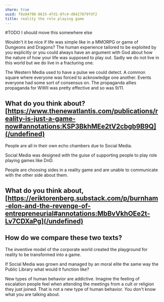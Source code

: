 ```yaml
---
share: true
uuid: f8a94798-8615-4fd1-8fc4-d8427879fdf2
title: reality the role playing game
---
```

#TODO I should move this somewhere else

Wouldn't it be nice if life was simple like in a MMORPG or game of Dungeons and Dragons? The human experience tailored to be exploited by you explicitly or you could always have an argument with God about how the nature of how your life was supposed to play out. Sadly we do not live in this world but we do live in a fracturing one.

The Western Media used to have a pulse we could detect. A common square where everyone was forced to acknowledge one another. Events everyone had some sort of consensus on. The propaganda allies propaganda for WWII was pretty effective and so was 9/11.

## What do you think about? [https://www.thenewatlantis.com/publications/reality-is-just-a-game-now#annotations:KSP3BkhMEe2tV2cbgb9B9Q](/undefined)

People are all in their own echo chambers due to Social Media.

Social Media was designed with the guise of supporting people to play role playing games like DnD.

People are choosing sides in a reality game and are unable to communicate with the other side about them.



## What do you think about, [https://eriktorenberg.substack.com/p/burnham-elon-and-the-revenge-of-entrepreneurial#annotations:MbBvVkhOEe2t-Lv7CDXaPg](/undefined)

## How do we compare these two texts?

The inventive model of the corporate world created the playground for reality to be transformed into a game.

If Social Media was grown and managed by an moral elite the same way the Public Library what would it function like?

New types of human behavior are addictive. Imagine the feeling of escalation people feel when attending the meetings from a cult or religion they just joined. That is not a new type of human behavior. You don't know what you are talking about.